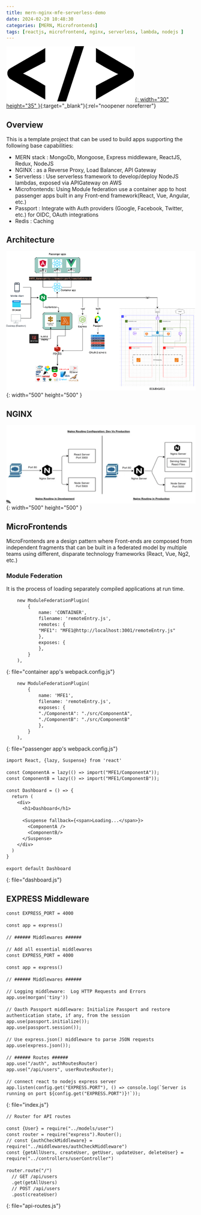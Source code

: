 ```yaml
---
title: mern-nginx-mfe-serverless-demo
date: 2024-02-20 10:48:30
categories: [MERN, Microfrontends]
tags: [reactjs, microfrontend, nginx, serverless, lambda, nodejs ]     # TAG names should always be lowercase
---
```


[![](/assets/img/sourcecode.png "Source Code: bangeras/mern-nginx-mfe-serverless-demo"){: width="30" height="35" }](https://github.com/bangeras/mern-nginx-mfe-serverless-demo){:target="_blank"}{:rel="noopener noreferrer"}

## Overview
This is a template project that can be used to build apps supporting the following base capabilities:
* MERN stack    : MongoDb, Mongoose, Express middleware, ReactJS, Redux, NodeJS
* NGINX         : as a Reverse Proxy, Load Balancer, API Gateway
* Serverless    : Use serverless framework to develop/deploy NodeJS lambdas, exposed via APIGateway on AWS
* Microfrontends: Using Module federation use a container app to host passenger apps built in any Front-end framework(React, Vue, Angular, etc.)
* Passport      : Integrate with Auth providers (Google, Facebook, Twitter, etc.) for OIDC, OAuth integrations
* Redis         : Caching


## Architecture
![](/assets/img/mern-nginx-mfe-serverless-demo/mern.png){: width="500" height="500" }

## NGINX
![NGINX flow](/assets/img/mern-nginx-mfe-serverless-demo/nginx.png){: width="500" height="500" }

## MicroFrontends
MicroFrontends are a design pattern where Front-ends are composed from independent fragments that can be built in a federated model by multiple teams
using different, disparate technology frameworks (React, Vue, Ng2, etc.)

### Module Federation
It is the process of loading separately compiled applications at run time.

```
    new ModuleFederationPlugin(
        {
            name: 'CONTAINER',
            filename: 'remoteEntry.js',
            remotes: {
            "MFE1": "MFE1@http://localhost:3001/remoteEntry.js"
            }, 
            exposes: {
            },
        }
    ),
```
{: file="container app's webpack.config.js"}

```
    new ModuleFederationPlugin(
        {
            name: 'MFE1',
            filename: 'remoteEntry.js',
            exposes: {
            "./ComponentA": "./src/ComponentA",
            "./ComponentB": "./src/ComponentB"
            },
        }
    ),
```
{: file="passenger app's webpack.config.js"}

```
import React, {lazy, Suspense} from 'react'

const ComponentA = lazy(() => import("MFE1/ComponentA"));
const ComponentB = lazy(() => import("MFE1/ComponentB"));

const Dashboard = () => {
  return (
    <div>
      <h1>Dashboard</h1>

      <Suspense fallback={<span>Loading...</span>}>
        <ComponentA /> 
        <ComponentB/>     
      </Suspense>
    </div>
  )
}

export default Dashboard
```
{: file="dashboard.js"}

## EXPRESS Middleware

```
const EXPRESS_PORT = 4000

const app = express()

// ###### Middlewares ######

// Add all essential middlewares
const EXPRESS_PORT = 4000

const app = express()

// ###### Middlewares ######

// Logging middleware:  Log HTTP Requests and Errors
app.use(morgan('tiny'))

// Oauth Passport middleware: Initialize Passport and restore authentication state, if any, from the session
app.use(passport.initialize());
app.use(passport.session());

// Use express.json() middleware to parse JSON requests
app.use(express.json());

// ###### Routes ######
app.use("/auth", authRoutesRouter)
app.use("/api/users", userRoutesRouter);

// connect react to nodejs express server
app.listen(config.get("EXPRESS.PORT"), () => console.log(`Server is running on port ${config.get("EXPRESS.PORT")}!`));
```
{: file="index.js"}


```
// Router for API routes

const {User} = require("../models/user")
const router = require("express").Router();
// const {authCheckMiddleware} = require("../middlewares/authCheckMiddleware")
const {getAllUsers, createUser, getUser, updateUser, deleteUser} = require("../controllers/userController")

router.route("/")
  // GET /api/users
  .get(getAllUsers)
  // POST /api/users
  .post(createUser)

```
{: file="api-routes.js"}